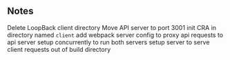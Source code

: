 Notes
---
Delete LoopBack client directory
Move API server to port 3001
init CRA in directory named `client`
add webpack server config to proxy api requests to api server
setup concurrently to run both servers
setup server to serve client requests out of build directory
